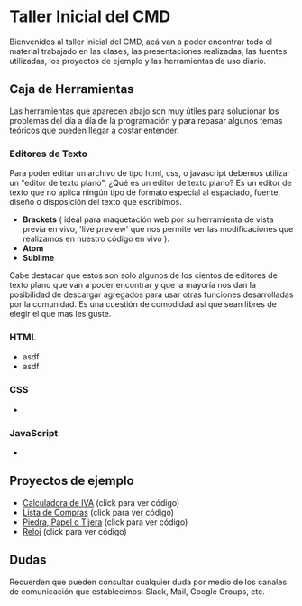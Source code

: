 # Taller Inicial del CMD

Bienvenidos al taller inicial del CMD, acá van a poder encontrar todo el material trabajado en las clases, las presentaciones realizadas, las fuentes utilizadas, los proyectos de ejemplo y las herramientas de uso diario.

## Caja de Herramientas

Las herramientas que aparecen abajo son muy útiles para solucionar los problemas del día a día de la programación y para repasar algunos temas teóricos que pueden llegar a costar entender.

### Editores de Texto

Para poder editar un archivo de tipo html, css, o javascript debemos utilizar un "editor de texto plano", ¿Qué es un editor de texto plano? Es un editor de texto que no aplica ningún tipo de formato especial al espaciado, fuente, diseño o disposición del texto que escribimos.

*  __Brackets__ ( ideal para maquetación web por su herramienta de vista previa en vivo, 'live preview' que nos permite ver las modificaciones que realizamos en nuestro código en vivo ).
*  __Atom__
*  __Sublime__

Cabe destacar que estos son solo algunos de los cientos de editores de texto plano que van a poder encontrar y que la mayoría nos dan la posibilidad de descargar agregados para usar otras funciones desarrolladas por la comunidad. Es una cuestión de comodidad así que sean libres de elegir el que mas les guste.

### HTML
* asdf
* asdf

### CSS
* 

### JavaScript
* 


## Proyectos de ejemplo

*  [Calculadora de IVA](https://github.com/JuanIgnacioCuiule/TallerInicialCMD/tree/ProyectosEjemplo/Calculadora_IVA) (click para ver código) 
*  [Lista de Compras](https://github.com/JuanIgnacioCuiule/TallerInicialCMD/tree/ProyectosEjemplo/Lista_de_compras) (click para ver código) 
*  [Piedra, Papel o Tijera](https://github.com/JuanIgnacioCuiule/TallerInicialCMD/tree/ProyectosEjemplo/Piedra_Papel_Tijera) (click 
para ver código) 
*  [Reloj](https://github.com/JuanIgnacioCuiule/TallerInicialCMD/tree/ProyectosEjemplo/Reloj) (click para ver código)

## Dudas

Recuerden que pueden consultar cualquier duda por medio de los canales de comunicación que establecimos: Slack, Mail, Google Groups, etc.
